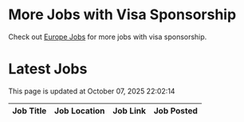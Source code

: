 # More Jobs with Visa Sponsorship

Check out [Europe Jobs](https://github.com/sureshparimi/europejobs#latest-jobs) for more jobs with visa sponsorship.

# Latest Jobs

This page is updated at October 07, 2025 22:02:14

| Job Title | Job Location | Job Link | Job Posted |
| --- | --- | --- | --- |
